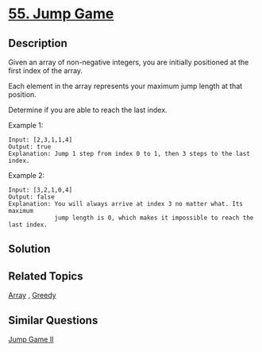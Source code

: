# [55. Jump Game](https://leetcode.com/problems/jump-game)

## Description

Given an array of non-negative integers, you are initially positioned at the first index of the array.

Each element in the array represents your maximum jump length at that position.

Determine if you are able to reach the last index.

Example 1:

```
Input: [2,3,1,1,4]
Output: true
Explanation: Jump 1 step from index 0 to 1, then 3 steps to the last index.
```

Example 2:

```
Input: [3,2,1,0,4]
Output: false
Explanation: You will always arrive at index 3 no matter what. Its maximum
             jump length is 0, which makes it impossible to reach the last index.
```

## Solution



## Related Topics

[Array](https://leetcode.com/tag/array/) , [Greedy](https://leetcode.com/tag/greedy/) 

## Similar Questions

[Jump Game II](https://leetcode.com/problems/jump-game-ii/)
